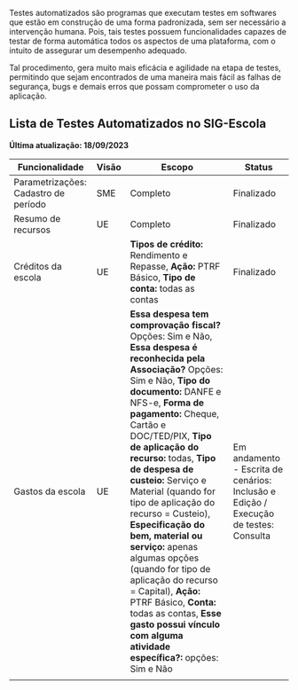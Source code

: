 Testes automatizados são programas que executam testes em softwares que estão em construção de uma forma padronizada, sem ser necessário a intervenção humana. Pois, tais testes possuem funcionalidades capazes de testar de forma automática todos os aspectos de uma plataforma, com o intuito de assegurar um desempenho adequado. 

Tal procedimento, gera muito mais eficácia e agilidade na etapa de testes, permitindo que sejam encontrados de uma maneira mais fácil as falhas de segurança, bugs e demais erros que possam comprometer o uso da aplicação.

## **Lista de Testes Automatizados no SIG-Escola** ##

**Última atualização: 18/09/2023**

|Funcionalidade|Visão|Escopo|Status|
|---------------|-----|------------------------------------|---------|
|Parametrizações: Cadastro de período|SME|Completo|Finalizado|
|Resumo de recursos|UE|Completo|Finalizado|
|Créditos da escola|UE|**Tipos de crédito:** Rendimento e Repasse, **Ação:** PTRF Básico, **Tipo de conta:** todas as contas|Finalizado|
|Gastos da escola|UE|**Essa despesa tem comprovação fiscal?** Opções: Sim e Não, **Essa despesa é reconhecida pela Associação?** Opções: Sim e Não, **Tipo do documento:** DANFE e NFS-e, **Forma de pagamento:** Cheque, Cartão e DOC/TED/PIX, **Tipo de aplicação do recurso:** todas, **Tipo de despesa de custeio:** Serviço e Material (quando for tipo de aplicação do recurso = Custeio), **Especificação do bem, material ou serviço:** apenas algumas opções (quando for tipo de aplicação do recurso = Capital), **Ação:** PTRF Básico, **Conta:** todas as contas, **Esse gasto possui vínculo com alguma atividade específica?:** opções: Sim e Não| Em andamento - Escrita de cenários: Inclusão e Edição / Execução de testes: Consulta|
||||